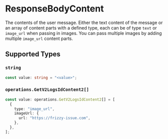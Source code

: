 # ResponseBodyContent

The contents of the user message. Either the text content of the message or an array of content parts with a defined type, each can be of type `text` or `image_url` when passing in images. You can pass multiple images by adding multiple `image_url` content parts. 


## Supported Types

### `string`

```typescript
const value: string = "<value>";
```

### `operations.GetV2LogsIdContent2[]`

```typescript
const value: operations.GetV2LogsIdContent2[] = [
  {
    type: "image_url",
    imageUrl: {
      url: "https://frizzy-issue.com",
    },
  },
];
```


